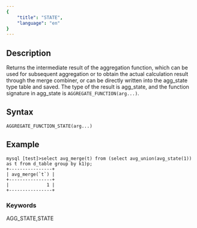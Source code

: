 ```yaml
---
{
    "title": "STATE",
    "language": "en"
}
---
```


## Description

Returns the intermediate result of the aggregation function, which can be used for subsequent aggregation or to obtain the actual calculation result through the merge combiner, or can be directly written into the agg_state type table and saved.
The type of the result is agg_state, and the function signature in agg_state is `AGGREGATE_FUNCTION(arg...)`.

## Syntax

`AGGREGATE_FUNCTION_STATE(arg...)`

## Example
```
mysql [test]>select avg_merge(t) from (select avg_union(avg_state(1)) as t from d_table group by k1)p;
+----------------+
| avg_merge(`t`) |
+----------------+
|              1 |
+----------------+
```
### Keywords
AGG_STATE,STATE
